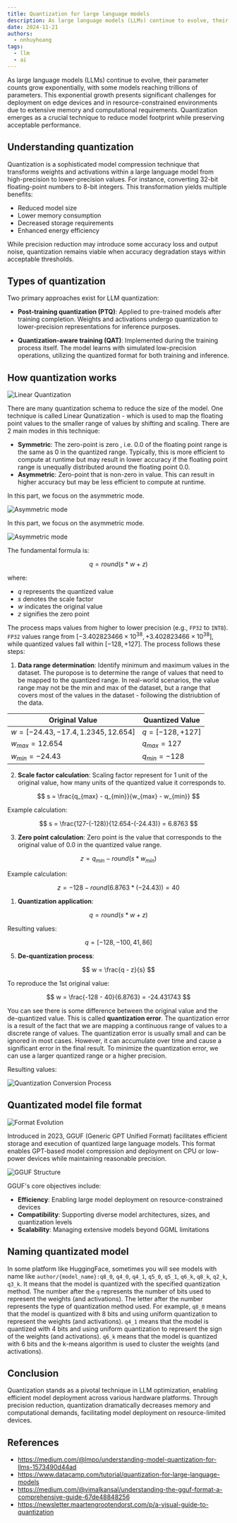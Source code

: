 ```yaml
---
title: Quantization for large language models
description: As large language models (LLMs) continue to evolve, their parameter counts grow exponentially, with some models reaching trillions of parameters. This exponential growth presents significant challenges for deployment on edge devices and in resource-constrained environments due to extensive memory and computational requirements. Quantization emerges as a crucial technique to reduce model footprint while preserving acceptable performance.
date: 2024-11-21
authors:
  - nnhuyhoang
tags:
  - llm
  - ai
---
```


As large language models (LLMs) continue to evolve, their parameter counts grow exponentially, with some models reaching trillions of parameters. This exponential growth presents significant challenges for deployment on edge devices and in resource-constrained environments due to extensive memory and computational requirements. Quantization emerges as a crucial technique to reduce model footprint while preserving acceptable performance.

## Understanding quantization

Quantization is a sophisticated model compression technique that transforms weights and activations within a large language model from high-precision to lower-precision values. For instance, converting 32-bit floating-point numbers to 8-bit integers. This transformation yields multiple benefits:

- Reduced model size
- Lower memory consumption
- Decreased storage requirements
- Enhanced energy efficiency

While precision reduction may introduce some accuracy loss and output noise, quantization remains viable when accuracy degradation stays within acceptable thresholds.

## Types of quantization

Two primary approaches exist for LLM quantization:

- **Post-training quantization (PTQ)**: Applied to pre-trained models after training completion. Weights and activations undergo quantization to lower-precision representations for inference purposes.

- **Quantization-aware training (QAT)**: Implemented during the training process itself. The model learns with simulated low-precision operations, utilizing the quantized format for both training and inference.

## How quantization works

![Linear Quantization](assets/quantization-in-llm-linear.webp)

There are many quantization schema to reduce the size of the model. One technique is called Linear Qunatization - which is used to map the floating point values to the smaller range of values by shifting and scaling. There are 2 main modes in this technique:

- **Symmetric**: The zero-point is zero , i.e. 0.0 of the floating point range is the same as 0 in the quantized range. Typically, this is more efficient to compute at runtime but may result in lower accuracy if the floating point range is unequally distributed around the floating point 0.0.
- **Asymmetric**: Zero-point that is non-zero in value. This can result in higher accuracy but may be less efficient to compute at runtime.

In this part, we focus on the asymmetric mode.

![Asymmetric mode](assets/quantization-in-llm-formula.webp)

In this part, we focus on the asymmetric mode.

![Asymmetric mode](assets/quantization-in-llm-formula.webp)

The fundamental formula is:

$$
q = round(s * w + z)
$$

where:

- $q$ represents the quantized value
- $s$ denotes the scale factor
- $w$ indicates the original value
- $z$ signifies the zero point

The process maps values from higher to lower precision (e.g., `FP32` to `INT8`). `FP32` values range from $[-3.402823466 \times 10^{38}, +3.402823466 \times 10^{38}]$, while quantized values fall within $[-128, +127]$. The process follows these steps:

1. **Data range determination**: Identify minimum and maximum values in the dataset. The puropose is to determine the range of values that need to be mapped to the quantized range. In real-world scenarios, the value range may not be the min and max of the dataset, but a range that covers most of the values in the dataset - following the distriubtion of the data.

<div align="center">

| Original Value                        | Quantized Value    |
| ------------------------------------- | ------------------ |
| $w = [-24.43, -17.4, 1.2345, 12.654]$ | $q = [-128, +127]$ |
| $w_{max} = 12.654$                    | $q_{max} = 127$    |
| $w_{min} = -24.43$                    | $q_{min} = -128$   |

</div>

2. **Scale factor calculation**: Scaling factor represent for 1 unit of the original value, how many units of the quantized value it corresponds to.

$$
s = \frac{q_{max} - q_{min}}{w_{max} - w_{min}}
$$

Example calculation:

$$
s = \frac{127-(-128)}{12.654-(-24.43)} = 6.8763
$$

3. **Zero point calculation**: Zero point is the value that corresponds to the original value of 0.0 in the quantized value range.

$$
z = q_{min} - round(s * w_{min})
$$

Example calculation:

$$
z = -128 - round(6.8763 * (-24.43)) = 40
$$

1. **Quantization application**:

$$
q = round(s * w + z)
$$

Resulting values:

$$
q = [-128, -100, 41, 86]
$$

5. **De-quantization process**:

$$
w = \frac{q - z}{s}
$$

To reproduce the 1st original value:

$$
w = \frac{-128 - 40}{6.8763} = -24.431743
$$

You can see there is some difference between the original value and the de-quantized value. This is called **quantization error**. The quantization error is a result of the fact that we are mapping a continuous range of values to a discrete range of values. The quantization error is usually small and can be ignored in most cases. However, it can accumulate over time and cause a significant error in the final result. To minimize the quantization error, we can use a larger quantized range or a higher precision.

Resulting values:

![Quantization Conversion Process](assets/quantization-in-llm-convert.webp)

## Quantizated model file format

![Format Evolution](assets/quantization-in-llm-format-evolution.webp)

Introduced in 2023, GGUF (Generic GPT Unified Format) facilitates efficient storage and execution of quantized large language models. This format enables GPT-based model compression and deployment on CPU or low-power devices while maintaining reasonable precision.

![GGUF Structure](assets/quantization-in-llm-gguf.webp)

GGUF's core objectives include:

- **Efficiency**: Enabling large model deployment on resource-constrained devices
- **Compatibility**: Supporting diverse model architectures, sizes, and quantization levels
- **Scalability**: Managing extensive models beyond GGML limitations

## Naming quantizated model

In some platform like HuggingFace, sometimes you will see models with name like `author/{model_name}:q8_0`, `q4_0`, `q4_1`, `q5_0`, `q5_1`, `q6_k`, `q8_k`, `q2_k`, `q3_k`. It means that the model is quantized with the specified quantization method. The number after the `q` represents the number of bits used to represent the weights (and activations). The letter after the number represents the type of quantization method used. For example, `q8_0` means that the model is quantized with 8 bits and using uniform quantization to represent the weights (and activations). `q4_1` means that the model is quantized with 4 bits and using uniform quantization to represent the sign of the weights (and activations). `q6_k` means that the model is quantized with 6 bits and the k-means algorithm is used to cluster the weights (and activations).

## Conclusion

Quantization stands as a pivotal technique in LLM optimization, enabling efficient model deployment across various hardware platforms. Through precision reduction, quantization dramatically decreases memory and computational demands, facilitating model deployment on resource-limited devices.

## References

- <https://medium.com/@lmpo/understanding-model-quantization-for-llms-1573490d44ad>
- <https://www.datacamp.com/tutorial/quantization-for-large-language-models>
- <https://medium.com/@vimalkansal/understanding-the-gguf-format-a-comprehensive-guide-67de48848256>
- <https://newsletter.maartengrootendorst.com/p/a-visual-guide-to-quantization>

